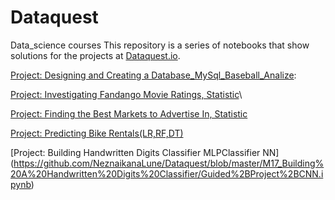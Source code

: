 # Dataquest
Data_science courses
This repository is a series of notebooks that show solutions for the projects at [Dataquest.io](https://www.dataquest.io/).

[Project: Designing and Creating a Database_MySql_Baseball_Analize](https://github.com/NeznaikanaLune/Dataquest/tree/master/M11_Designing%20and%20Creating%20a%20Database_Baseball%20match%20analize):

[Project: Investigating Fandango Movie Ratings, Statistic](https://github.com/NeznaikanaLune/Dataquest/tree/master/M13_InvestigatingFandangoRating)\

[Project: Finding the Best Markets to Advertise In, Statistic](https://github.com/NeznaikanaLune/Dataquest/blob/master/M14_FindingTheBestMarketToAdverticeIn/Finding%20the%20Best%20Markets%20to%20Advertise%20In.ipynb)

[Project: Predicting Bike Rentals(LR,RF,DT)](https://github.com/NeznaikanaLune/Dataquest/blob/master/M16_Predicting%20Bike%20Rentals/%D0%9F%D1%80%D0%BE%D0%B3%D0%BD%D0%BE%D0%B7%2B%D0%BF%D1%80%D0%BE%D0%BA%D0%B0%D1%82%D0%B0%2B%D0%B2%D0%B5%D0%BB%D0%BE%D1%81%D0%B8%D0%BF%D0%B5%D0%B4%D0%BE%D0%B2.ipynb)

[Project: Building Handwritten Digits Classifier MLPClassifier NN]
(https://github.com/NeznaikanaLune/Dataquest/blob/master/M17_Building%20A%20Handwritten%20Digits%20Classifier/Guided%2BProject%2BCNN.ipynb)
